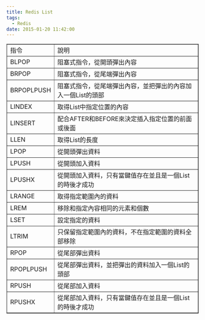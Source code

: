 ```yaml
---
title: Redis List
tags:
  - Redis
date: 2015-01-20 11:42:00
---
```


<table border="1" cellpadding="3" cellspacing="1"><tbody><tr><td>指令</td><td>說明</td></tr><tr><td>BLPOP</td><td>阻塞式指令，從開頭彈出內容</td></tr><tr><td>BRPOP</td><td>阻塞式指令，從尾端彈出內容</td></tr><tr><td>BRPOPLPUSH</td><td>阻塞式指令，從尾端彈出內容，並把彈出的內容加入一個List的頭部</td></tr><tr><td>LINDEX</td><td>取得List中指定位置的內容</td></tr><tr><td>LINSERT</td><td>配合AFTER和BEFORE來決定插入指定位置的前面或後面</td></tr><tr><td>LLEN</td><td>取得List的長度</td></tr><tr><td>LPOP</td><td>從開頭彈出資料</td></tr><tr><td>LPUSH</td><td>從開頭加入資料</td></tr><tr><td>LPUSHX</td><td>從開頭加入資料，只有當鍵值存在並且是一個List的時後才成功</td></tr><tr><td>LRANGE</td><td>取得指定範圍內的資料</td></tr><tr><td>LREM</td><td>移除和指定內容相同的元素和個數</td></tr><tr><td>LSET</td><td>設定指定的資料</td></tr><tr><td>LTRIM</td><td>只保留指定範圍內的資料，不在指定範圍的資料全部移除</td></tr><tr><td>RPOP</td><td>從尾部彈出資料</td></tr><tr><td>RPOPLPUSH</td><td>從尾部彈出資料，並把彈出的資料加入一個List的頭部</td></tr><tr><td>RPUSH</td><td>從尾部加入資料</td></tr><tr><td>RPUSHX</td><td>從尾部加入資料，只有當鍵值存在並且是一個List的時後才成功</td></tr></tbody></table>